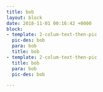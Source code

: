 ```yaml
---
title: bob
layout: block
date: 2018-11-01 00:16:42 +0000
block:
- template: 2-colum-text-then-pic
  pic-des: bob
  para: bob
  title: bob
- template: 2-colum-text-then-pic
  title: bob
  para: bob
  pic-des: bob

---
```

